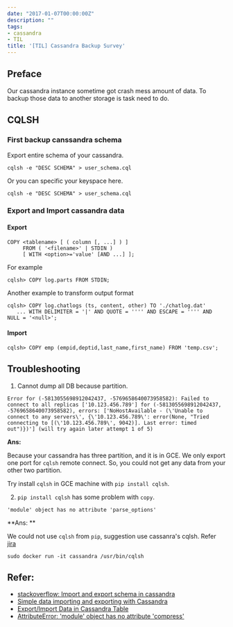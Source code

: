 ```yaml
---
date: "2017-01-07T00:00:00Z"
description: ""
tags:
- cassandra
- TIL
title: '[TIL] Cassandra Backup Survey'
---
```



## Preface 

Our cassandra instance sometime got crash mess amount of data. To backup those data to another storage is task need to do.


## CQLSH

### First backup canssandra schema

Export entire schema of your cassandra.

```
cqlsh -e "DESC SCHEMA" > user_schema.cql
```

Or you can specific your keyspace here.

```
cqlsh -e "DESC SCHEMA" > user_schema.cql
```

### Export and Import cassandra data


#### Export 

```
COPY <tablename> [ ( column [, ...] ) ]
     FROM ( '<filename>' | STDIN )
     [ WITH <option>='value' [AND ...] ];
```

For example 

```
cqlsh> COPY log.parts FROM STDIN;
```

Another example to transform output format

```
cqlsh> COPY log.chatlogs (ts, content, other) TO './chatlog.dat'
   ... WITH DELIMITER = '|' AND QUOTE = '''' AND ESCAPE = '''' AND NULL = '<null>';
```
   
#### Import 

```
cqlsh> COPY emp (empid,deptid,last_name,first_name) FROM 'temp.csv';
```        

## Troubleshooting

1. Cannot dump all DB because partition.
 
```
Error for (-5813055698912042437, -5769658640073958582): Failed to connect to all replicas ['10.123.456.789'] for (-5813055698912042437, -5769658640073958582), errors: ['NoHostAvailable - (\'Unable to connect to any servers\', {\'10.123.456.789\': error(None, "Tried connecting to [(\'10.123.456.789\', 9042)]. Last error: timed out")})'] (will try again later attempt 1 of 5)
```

**Ans:**

Because your cassandra has three partition, and it is in GCE. We only export one port for `cqlsh` remote connect. So, you could not get any data from your other two partition.

Try install `cqlsh` in GCE machine with `pip install cqlsh`.



2. `pip install cqlsh` has some problem with `copy`.

```
'module' object has no attribute 'parse_options'
```

**Ans: **

We could not use `cqlsh` from `pip`, suggestion use cassanra's cqlsh. Refer [jira](https://issues.apache.org/jira/browse/CASSANDRA-12284)

```
sudo docker run -it cassandra /usr/bin/cqlsh
```

## Refer:

- [stackoverflow: Import and export schema in cassandra](http://stackoverflow.com/questions/16440606/import-and-export-schema-in-cassandra)
- [Simple data importing and exporting with Cassandra](https://www.datastax.com/dev/blog/simple-data-importing-and-exporting-with-cassandra)
- [Export/Import Data in Cassandra Table](http://techie-matter.blogspot.tw/2014/02/exportimport-data-in-cassandra-table.html)
- [AttributeError: 'module' object has no attribute 'compress'](https://issues.apache.org/jira/browse/CASSANDRA-10255) 



 